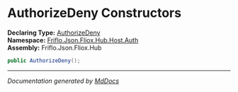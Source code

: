﻿<!--  
  <auto-generated>   
    The contents of this file were generated by a tool.  
    Changes to this file may be list if the file is regenerated  
  </auto-generated>   
-->

# AuthorizeDeny Constructors

**Declaring Type:** [AuthorizeDeny](../index.md)  
**Namespace:** [Friflo.Json.Fliox.Hub.Host.Auth](../../index.md)  
**Assembly:** Friflo.Json.Fliox.Hub

```csharp
public AuthorizeDeny();
```
___

*Documentation generated by [MdDocs](https://github.com/ap0llo/mddocs)*
